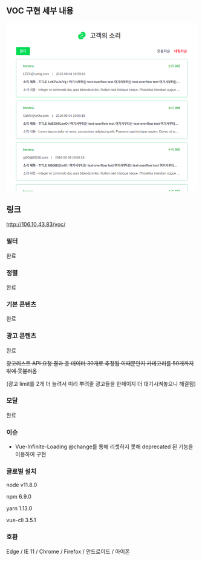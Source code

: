 
## VOC 구현 세부 내용

![main](./main.png)

## 링크

http://106.10.43.83/voc/

### 필터

완료

### 정렬

완료

### 기본 콘텐츠

완료

### 광고 콘텐츠

완료

~~광고리스트 API 요청 결과 총 데이터 30개로 추정됨 이때문인지 카테고리를 50개까지밖에 못불러옴~~

(광고 limit를 2개 더 늘려서 미리 뿌려줄 광고들을 한페이지 더 대기시켜놓으니 해결됨)

### 모달

완료

### 이슈

- Vue-Infinite-Loading @change를 통해 리셋하지 못해 deprecated 된 기능을 이용하여 구현

### 글로벌 설치

node v11.8.0

npm 6.9.0

yarn 1.13.0

vue-cli 3.5.1

### 호환

Edge / IE 11 / Chrome / Firefox / 안드로이드 / 아이폰
